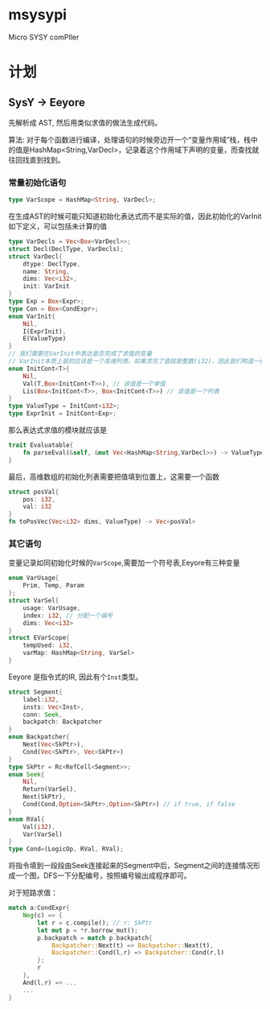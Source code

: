 # msysypi
Micro SYSY comPIler

# 计划
## SysY -> Eeyore
先解析成 AST, 然后用类似求值的做法生成代码。

算法: 对于每个函数进行编译，处理语句的时候旁边开一个“变量作用域”栈，栈中的值是HashMap<String,VarDecl>，记录着这个作用域下声明的变量，而查找就往回找直到找到。
### 常量初始化语句
```rust
type VarScope = HashMap<String, VarDecl>;
```

在生成AST的时候可能只知道初始化表达式而不是实际的值，因此初始化的VarInit如下定义，可以包括未计算的值
```rust
type VarDecls = Vec<Box<VarDecl>>;
struct Decl(DeclType, VarDecls);
struct VarDecl{
    dtype: DeclType,
    name: String,
    dims: Vec<i32>,
    init: VarInit
}
type Exp = Box<Expr>;
type Con = Box<CondExpr>;
enum VarInit{
    Nil,
    I(ExprInit),
    E(ValueType)
}
// 我们需要在VarInit中表达是否完成了求值的变量
// VarInit本质上装的应该是一个高维列表，如果求完了值就是整数(i32)，因此我们构造一种通用数据结构
enum InitCont<T>{
    Nil,
    Val(T,Box<InitCont<T>>), // 该值是一个单值
    Lis(Box<InitCont<T>>, Box<InitCont<T>>) // 该值是一个列表
}
type ValueType = InitCont<i32>;
type ExprInit = InitCont<Exp>;
```

那么表达式求值的模块就应该是
```rust
trait Evaluatable{
    fn parseEval(&self, &mut Vec<HashMap<String,VarDecl>>) -> ValueType;
}
```

最后，高维数组的初始化列表需要把值填到位置上，这需要一个函数
```rust
struct posVal{
    pos: i32,
    val: i32
}
fn toPosVec(Vec<i32> dims, ValueType) -> Vec<posVal>
```
### 其它语句
变量记录如同初始化时候的`VarScope`,需要加一个符号表,Eeyore有三种变量
```rust
enum VarUsage{
    Prim, Temp, Param
};
struct VarSel{
    usage: VarUsage,
    index: i32, // 分配一个编号
    dims: Vec<i32>
}
struct EVarScope{
    tempUsed: i32,
    varMap: HashMap<String, VarSel>
}
```
Eeyore 是指令式的IR, 因此有个`Inst`类型。
```rust
struct Segment{
    label:i32,
    insts: Vec<Inst>,
    conn: Seek,
    backpatch: Backpatcher
}
enum Backpatcher{
    Next(Vec<SkPtr>),
    Cond(Vec<SkPtr>, Vec<SkPtr>)
}
type SkPtr = Rc<RefCell<Segment>>;
enum Seek{
    Nil,
    Return(VarSel),
    Next(SkPtr),
    Cond(Cond,Option<SkPtr>,Option<SkPtr>) // if true, if false
}
enum RVal{
    Val(i32),
    Var(VarSel)
}
type Cond=(LogicOp, RVal, RVal);
```
将指令填到一段段由Seek连接起来的Segment中后，Segment之间的连接情况形成一个图，DFS一下分配编号，按照编号输出成程序即可。

对于短路求值：
```rust
match a:CondExpr{
    Neg(c) => {
        let r = c.compile(); // r: SkPtr
        let mut p = *r.borrow_mut();
        p.backpatch = match p.backpatch{
            Backpatcher::Next(t) => Backpatcher::Next(t),
            Backpatcher::Cond(l,r) => Backpatcher::Cond(r,l)
        };
        r
    },
    And(l,r) => ...
    ...
}
```